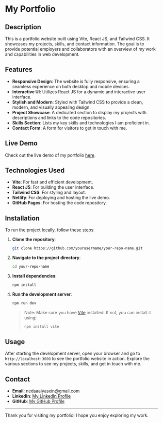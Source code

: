 # My Portfolio

## Description
This is a portfolio website built using Vite, React JS, and Tailwind CSS. It showcases my projects, skills, and contact information. The goal is to provide potential employers and collaborators with an overview of my work and capabilities in web development.

## Features
- **Responsive Design**: The website is fully responsive, ensuring a seamless experience on both desktop and mobile devices.
- **Interactive UI**: Utilizes React JS for a dynamic and interactive user interface.
- **Stylish and Modern**: Styled with Tailwind CSS to provide a clean, modern, and visually appealing design.
- **Project Showcase**: A dedicated section to display my projects with descriptions and links to the code repositories.
- **Skills Section**: Lists my key skills and technologies I am proficient in.
- **Contact Form**: A form for visitors to get in touch with me.

## Live Demo
Check out the live demo of my portfolio [here](https://66e314dfddce793338aa9563--iridescent-zuccutto-1cd53c.netlify.app/).

## Technologies Used
- **Vite**: For fast and efficient development.
- **React JS**: For building the user interface.
- **Tailwind CSS**: For styling and layout.
- **Netlify**: For deploying and hosting the live demo.
- **GitHub Pages**: For hosting the code repository.

## Installation
To run the project locally, follow these steps:
1. **Clone the repository**:
    ```bash
    git clone https://github.com/yourusername/your-repo-name.git
    ```
2. **Navigate to the project directory**:
    ```bash
    cd your-repo-name
    ```
3. **Install dependencies**:
    ```bash
    npm install
    ```
4. **Run the development server**:
    ```bash
    npm run dev
    ```

   > Note: Make sure you have [Vite](https://vitejs.dev/) installed. If not, you can install it using:
   > ```bash
   > npm install vite
   > ```

## Usage
After starting the development server, open your browser and go to `http://localhost:3000` to see the portfolio website in action. Explore the various sections to see my projects, skills, and get in touch with me.

## Contact
- **Email**: nedaaalyasein@gmail.com
- **LinkedIn**: [My LinkedIn Profile](https://www.linkedin.com/in/nedaa-alyasein-843806293/)
- **GitHub**: [My GitHub Profile](https://github.com/nedaa2024)

---

Thank you for visiting my portfolio! I hope you enjoy exploring my work.
